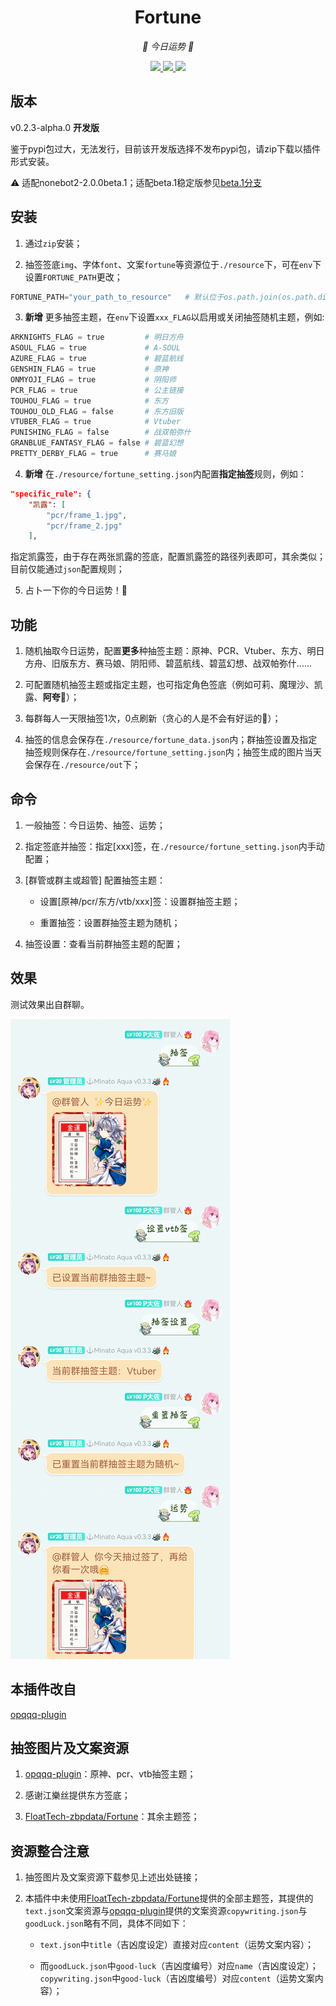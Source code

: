 <div align="center">

# Fortune

<!-- prettier-ignore-start -->
<!-- markdownlint-disable-next-line MD036 -->
_🙏 今日运势 🙏_
<!-- prettier-ignore-end -->

</div>
<p align="center">
  
  <a href="https://github.com/KafCoppelia/nonebot_plugin_fortune/blob/main/LICENSEE">
    <img src="https://img.shields.io/badge/license-MIT-informational">
  </a>
  
  <a href="https://github.com/nonebot/nonebot2">
    <img src="https://img.shields.io/badge/nonebot2-2.0.0beta.1-green">
  </a>
  
  <a href="">
    <img src="https://img.shields.io/badge/release-v0.2.3alpha.0-orange">
  </a>
  
</p>

</p>

## 版本

v0.2.3-alpha.0 **开发版**

鉴于pypi包过大，无法发行，目前该开发版选择不发布pypi包，请zip下载以插件形式安装。

⚠ 适配nonebot2-2.0.0beta.1；适配beta.1稳定版参见[beta.1分支](https://github.com/KafCoppelia/nonebot_plugin_fortune/tree/beta.1)

## 安装

1. 通过`zip`安装；

2. 抽签签底`img`、字体`font`、文案`fortune`等资源位于`./resource`下，可在`env`下设置`FORTUNE_PATH`更改；

```python
FORTUNE_PATH="your_path_to_resource"   # 默认位于os.path.join(os.path.dirname(__file__), "resource")，具体查看data_source.py
```

3. **新增** 更多抽签主题，在`env`下设置`xxx_FLAG`以启用或关闭抽签随机主题，例如:

```python
ARKNIGHTS_FLAG = true         # 明日方舟
ASOUL_FLAG = true             # A-SOUL
AZURE_FLAG = true             # 碧蓝航线
GENSHIN_FLAG = true           # 原神
ONMYOJI_FLAG = true           # 阴阳师
PCR_FLAG = true               # 公主链接
TOUHOU_FLAG = true            # 东方
TOUHOU_OLD_FLAG = false       # 东方旧版
VTUBER_FLAG = true            # Vtuber
PUNISHING_FLAG = false		  # 战双帕弥什
GRANBLUE_FANTASY_FLAG = false # 碧蓝幻想
PRETTY_DERBY_FLAG = true	  # 赛马娘
```

4. **新增** 在`./resource/fortune_setting.json`内配置**指定抽签**规则，例如：

```json
"specific_rule": {
	"凯露": [
		"pcr/frame_1.jpg",
		"pcr/frame_2.jpg"
	],
```

指定凯露签，由于存在两张凯露的签底，配置凯露签的路径列表即可，其余类似；目前仅能通过`json`配置规则；

5. 占卜一下你的今日运势！🎉

## 功能

1. 随机抽取今日运势，配置**更多**种抽签主题：原神、PCR、Vtuber、东方、明日方舟、旧版东方、赛马娘、阴阳师、碧蓝航线、碧蓝幻想、战双帕弥什……

2. 可配置随机抽签主题或指定主题，也可指定角色签底（例如可莉、魔理沙、凯露、**阿夸**🥰）；

3. 每群每人一天限抽签1次，0点刷新（贪心的人是不会有好运的🤗）；

4. 抽签的信息会保存在`./resource/fortune_data.json`内；群抽签设置及指定抽签规则保存在`./resource/fortune_setting.json`内；抽签生成的图片当天会保存在`./resource/out`下；

## 命令

1. 一般抽签：今日运势、抽签、运势；

2. 指定签底并抽签：指定[xxx]签，在`./resource/fortune_setting.json`内手动配置；

3. [群管或群主或超管] 配置抽签主题：

    - 设置[原神/pcr/东方/vtb/xxx]签：设置群抽签主题；

    - 重置抽签：设置群抽签主题为随机；

4. 抽签设置：查看当前群抽签主题的配置；

## 效果

测试效果出自群聊。

![display](./display.jpg)

## 本插件改自

[opqqq-plugin](https://github.com/opq-osc/opqqq-plugin)

## 抽签图片及文案资源

1. [opqqq-plugin](https://github.com/opq-osc/opqqq-plugin)：原神、pcr、vtb抽签主题；

2. 感谢江樂丝提供东方签底；

3. [FloatTech-zbpdata/Fortune](https://github.com/FloatTech/zbpdata)：其余主题签；

## 资源整合注意

1. 抽签图片及文案资源下载参见上述出处链接；

2. 本插件中未使用[FloatTech-zbpdata/Fortune](https://github.com/FloatTech/zbpdata)提供的全部主题签，其提供的`text.json`文案资源与[opqqq-plugin](https://github.com/opq-osc/opqqq-plugin)提供的文案资源`copywriting.json`与`goodLuck.json`略有不同，具体不同如下：

	- `text.json`中`title`（吉凶度设定）直接对应`content`（运势文案内容）；

	- 而`goodLuck.json`中`good-luck`（吉凶度编号）对应`name`（吉凶度设定）；`copywriting.json`中`good-luck`（吉凶度编号）对应`content`（运势文案内容）；